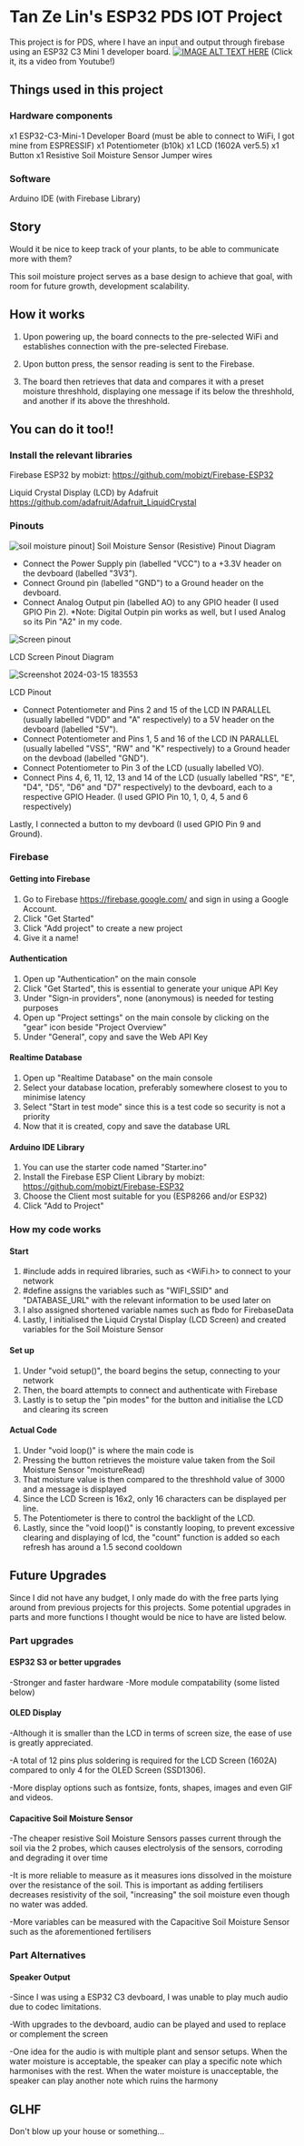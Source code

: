 
# Tan Ze Lin's ESP32 PDS IOT Project

This project is for PDS, where I have an input and output through firebase using an ESP32 C3 Mini 1 developer board.
[![IMAGE ALT TEXT HERE](https://github.com/tanzl99/IOT_ZeLin_SoilMoisture/assets/71513813/8f962381-21f8-4974-9070-d987d70a20da)](https://www.youtube.com/watch?v=DUF6QH1VmHw)
(Click it, its a video from Youtube!)



## Things used in this project
### Hardware components
x1 ESP32-C3-Mini-1 Developer Board (must be able to connect to WiFi, I got mine from ESPRESSIF)
x1 Potentiometer (b10k)
x1 LCD (1602A ver5.5)
x1 Button
x1 Resistive Soil Moisture Sensor
Jumper wires

### Software
Arduino IDE (with Firebase Library)

## Story
Would it be nice to keep track of your plants, to be able to communicate more with them?

This soil moisture project serves as a base design to achieve that goal, with room for future growth, development scalability.

## How it works
1) Upon powering up, the board connects to the pre-selected WiFi and establishes connection with the pre-selected Firebase.

2) Upon button press, the sensor reading is sent to the Firebase.

3) The board then retrieves that data and compares it with a preset moisture threshhold, displaying one message if its below the threshhold, and another if its above the threshhold.

## You can do it too!!
### Install the relevant libraries
Firebase ESP32 by mobizt: https://github.com/mobizt/Firebase-ESP32

Liquid Crystal Display (LCD) by Adafruit https://github.com/adafruit/Adafruit_LiquidCrystal
 
### Pinouts
![soil moisture pinout](https://github.com/tanzl99/IOT_ZeLin_SoilMoisture/assets/71513813/5cb6189c-63a2-4f67-9411-0f90860c905c)]
Soil Moisture Sensor (Resistive) Pinout Diagram
- Connect the Power Supply pin (labelled "VCC") to a +3.3V header on the devboard (labelled "3V3").
- Connect Ground pin (labelled "GND") to a Ground header on the devboard.
- Connect Analog Output pin (labelled AO) to any GPIO header (I used GPIO Pin 2).
  *Note: Digital Outpin pin works as well, but I used Analog so its Pin "A2" in my code.
  
![Screen pinout](https://github.com/tanzl99/IOT_ZeLin_SoilMoisture/assets/71513813/86ece50a-8317-4557-9dfd-56f01c151b4d)

LCD Screen Pinout Diagram

![Screenshot 2024-03-15 183553](https://github.com/tanzl99/IOT_ZeLin_SoilMoisture/assets/71513813/7dfd22b4-76ba-488b-b97a-8b14a5bf500a)

LCD Pinout
- Connect Potentiometer and Pins 2 and 15 of the LCD IN PARALLEL (usually labelled "VDD" and "A" respectively) to a 5V header on the devboard (labelled "5V").
- Connect Potentiometer and Pins 1, 5 and 16 of the LCD IN PARALLEL (usually labelled "VSS", "RW" and "K" respectively) to a Ground header on the devboad (labelled "GND").
- Connect Potentiometer to Pin 3 of the LCD (usually labelled VO).
- Connect Pins 4, 6, 11, 12, 13 and 14 of the LCD (usually labelled "RS", "E", "D4", "D5", "D6" and "D7" respectively) to the devboard, each to a respective GPIO Header. (I used GPIO Pin 10, 1, 0, 4, 5 and 6 respectively)

Lastly, I connected a button to my devboard (I used GPIO Pin 9 and Ground).

### Firebase
#### Getting into Firebase
1) Go to Firebase https://firebase.google.com/ and sign in using a Google Account.
2) Click "Get Started"
3) Click "Add project" to create a new project
4) Give it a name!

#### Authentication
1) Open up "Authentication" on the main console
2) Click "Get Started", this is essential to generate your unique API Key
3) Under "Sign-in providers", none (anonymous) is needed for testing purposes
4) Open up "Project settings" on the main console by clicking on the "gear" icon beside "Project Overview"
5) Under "General", copy and save the Web API Key

#### Realtime Database
1) Open up "Realtime Database" on the main console
2) Select your database location, preferably somewhere closest to you to minimise latency
3) Select "Start in test mode" since this is a test code so security is not a priority
4) Now that it is created, copy and save the database URL

#### Arduino IDE Library
1) You can use the starter code named "Starter.ino"
2) Install the Firebase ESP Client Library by mobizt: https://github.com/mobizt/Firebase-ESP32
3) Choose the Client most suitable for you (ESP8266 and/or ESP32)
4) Click "Add to Project"

### How my code works
#### Start
1) #include adds in required libraries, such as <WiFi.h> to connect to your network
2) #define assigns the variables such as "WIFI_SSID" and "DATABASE_URL" with the relevant information to be used later on
3) I also assigned shortened variable names such as fbdo for FirebaseData
4) Lastly, I initialised the Liquid Crystal Display (LCD Screen) and created variables for the Soil Moisture Sensor

#### Set up
1) Under "void setup()", the board begins the setup, connecting to your network
2) Then, the board attempts to connect and authenticate with Firebase
3) Lastly is to setup the "pin modes" for the button and initialise the LCD and clearing its screen

#### Actual Code
1) Under "void loop()" is where the main code is
2) Pressing the button retrieves the moisture value taken from the Soil Moisture Sensor "moistureRead)
3) That moisture value is then compared to the threshhold value of 3000 and a message is displayed
4) Since the LCD Screen is 16x2, only 16 characters can be displayed per line.
5) The Potentiometer is there to control the backlight of the LCD.
6) Lastly, since the "void loop()" is constantly looping, to prevent excessive clearing and displaying of lcd, the "count" function is added so each refresh has around a 1.5 second cooldown

## Future Upgrades
Since I did not have any budget, I only made do with the free parts lying around from previous projects for this projects.
Some potential upgrades in parts and more functions I thought would be nice to have are listed below.

### Part upgrades
#### ESP32 S3 or better upgrades
-Stronger and faster hardware
-More module compatability (some listed below)

#### OLED Display
-Although it is smaller than the LCD in terms of screen size, the ease of use is greatly appreciated. 

-A total of 12 pins plus soldering is required for the LCD Screen (1602A) compared to only 4 for the OLED Screen (SSD1306).

-More display options such as fontsize, fonts, shapes, images and even GIF and videos.

#### Capacitive Soil Moisture Sensor
-The cheaper resistive Soil Moisture Sensors passes current through the soil via the 2 probes, which causes electrolysis of the sensors, corroding and degrading it over time

-It is more reliable to measure as it measures ions dissolved in the moisture over the resistance of the soil. This is important as adding fertilisers decreases resistivity of the soil, "increasing" the soil moisture even though no water was added.

-More variables can be measured with the Capacitive Soil Moisture Sensor such as the aforementioned fertilisers

### Part Alternatives
#### Speaker Output
-Since I was using a ESP32 C3 devboard, I was unable to play much audio due to codec limitations.

-With upgrades to the devboard, audio can be played and used to replace or complement the screen

-One idea for the audio is with multiple plant and sensor setups. When the water moisture is acceptable, the speaker can play a specific note which harmonises with the rest. When the water moisture is unacceptable, the speaker can play another note which ruins the harmony



## GLHF
Don't blow up your house or something...

